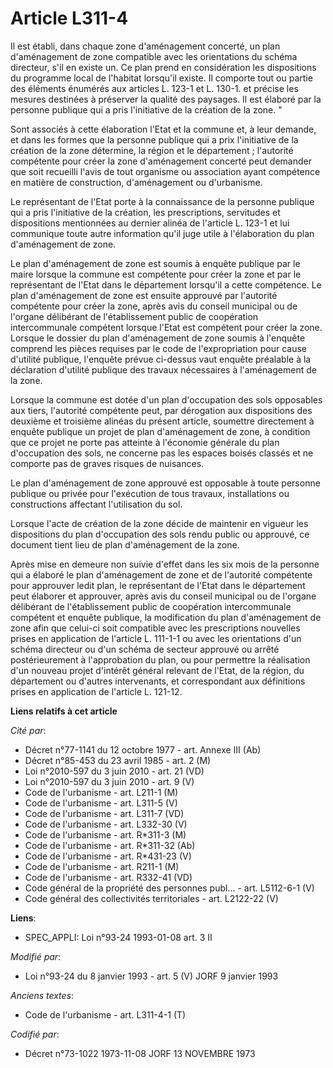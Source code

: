 # Article L311-4

Il est établi, dans chaque zone d'aménagement concerté, un plan d'aménagement de zone compatible avec les orientations du
schéma directeur, s'il en existe un. Ce plan prend en considération les dispositions du programme local de l'habitat
lorsqu'il existe. Il comporte tout ou partie des éléments énumérés aux articles L. 123-1 et L. 130-1. et précise les mesures
destinées à préserver la qualité des paysages. Il est élaboré par la personne publique qui a pris l'initiative de la création
de la zone. "

Sont associés à cette élaboration l'Etat et la commune et, à leur demande, et dans les formes que la personne publique qui a
prix l'initiative de la création de la zone détermine, la région et le département ; l'autorité compétente pour créer la zone
d'aménagement concerté peut demander que soit recueilli l'avis de tout organisme ou association ayant compétence en matière
de construction, d'aménagement ou d'urbanisme.

Le représentant de l'Etat porte à la connaissance de la personne publique qui a pris l'initiative de la création, les
prescriptions, servitudes et dispositions mentionnées au dernier alinéa de l'article L. 123-1 et lui communique toute autre
information qu'il juge utile à l'élaboration du plan d'aménagement de zone.

Le plan d'aménagement de zone est soumis à enquête publique par le maire lorsque la commune est compétente pour créer la zone
et par le représentant de l'Etat dans le département lorsqu'il a cette compétence. Le plan d'aménagement de zone est ensuite
approuvé par l'autorité compétente pour créer la zone, après avis du conseil municipal ou de l'organe délibérant de
l'établissement public de coopération intercommunale compétent lorsque l'Etat est compétent pour créer la zone. Lorsque le
dossier du plan d'aménagement de zone soumis à l'enquête comprend les pièces requises par le code de l'expropriation pour
cause d'utilité publique, l'enquête prévue ci-dessus vaut enquête préalable à la déclaration d'utilité publique des travaux
nécessaires à l'aménagement de la zone.

Lorsque la commune est dotée d'un plan d'occupation des sols opposables aux tiers, l'autorité compétente peut, par dérogation
aux dispositions des deuxième et troisième alinéas du présent article, soumettre directement à enquête publique un projet de
plan d'aménagement de zone, à condition que ce projet ne porte pas atteinte à l'économie générale du plan d'occupation des
sols, ne concerne pas les espaces boisés classés et ne comporte pas de graves risques de nuisances.

Le plan d'aménagement de zone approuvé est opposable à toute personne publique ou privée pour l'exécution de tous travaux,
installations ou constructions affectant l'utilisation du sol.

Lorsque l'acte de création de la zone décide de maintenir en vigueur les dispositions du plan d'occupation des sols rendu
public ou approuvé, ce document tient lieu de plan d'aménagement de la zone.

Après mise en demeure non suivie d'effet dans les six mois de la personne qui a élaboré le plan d'aménagement de zone et de
l'autorité compétente pour approuver ledit plan, le représentant de l'Etat dans le département peut élaborer et approuver,
après avis du conseil municipal ou de l'organe délibérant de l'établissement public de coopération intercommunale compétent
et enquête publique, la modification du plan d'aménagement de zone afin que celui-ci soit compatible avec les prescriptions
nouvelles prises en application de l'article L. 111-1-1 ou avec les orientations d'un schéma directeur ou d'un schéma de
secteur approuvé ou arrêté postérieurement à l'approbation du plan, ou pour permettre la réalisation d'un nouveau projet
d'intérêt général relevant de l'Etat, de la région, du département ou d'autres intervenants, et correspondant aux définitions
prises en application de l'article L. 121-12.

**Liens relatifs à cet article**

_Cité par_:

  - Décret n°77-1141 du 12 octobre 1977 - art. Annexe III (Ab)
  - Décret n°85-453 du 23 avril 1985 - art. 2 (M)
  - Loi n°2010-597 du 3 juin 2010 - art. 21 (VD)
  - Loi n°2010-597 du 3 juin 2010 - art. 9 (V)
  - Code de l'urbanisme - art. L211-1 (M)
  - Code de l'urbanisme - art. L311-5 (V)
  - Code de l'urbanisme - art. L311-7 (VD)
  - Code de l'urbanisme - art. L332-30 (V)
  - Code de l'urbanisme - art. R*311-3 (M)
  - Code de l'urbanisme - art. R*311-32 (Ab)
  - Code de l'urbanisme - art. R*431-23 (V)
  - Code de l'urbanisme - art. R211-1 (M)
  - Code de l'urbanisme - art. R332-41 (VD)
  - Code général de la propriété des personnes publ... - art. L5112-6-1 (V)
  - Code général des collectivités territoriales - art. L2122-22 (V)

**Liens**:

  - SPEC_APPLI: Loi n°93-24 1993-01-08 art. 3 II

_Modifié par_:

  - Loi n°93-24 du 8 janvier 1993 - art. 5 (V) JORF 9 janvier 1993

_Anciens textes_:

  - Code de l'urbanisme - art. L311-4-1 (T)

_Codifié par_:

  - Décret n°73-1022 1973-11-08 JORF 13 NOVEMBRE 1973
